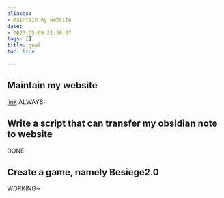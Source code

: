 ```yaml
---
aliases:
- Maintain my website
date:
- 2023-05-09 21:58:07
tags: []
title: goal
toc: true

---
```


## Maintain my website
[link](https://chen-yulin.github.io/)
ALWAYS!
## Write a script that can transfer my obsidian note to website
DONE!

## Create a game, namely Besiege2.0
WORKING~